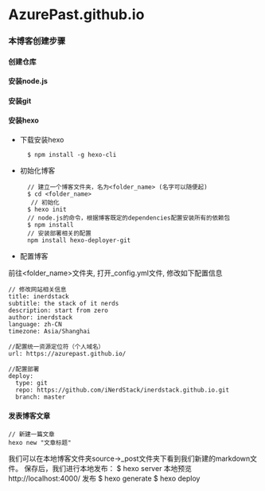 # AzurePast.github.io

### 本博客创建步骤

#### 创建仓库
#### 安装node.js
#### 安装git
#### 安装hexo
* 下载安装hexo

        $ npm install -g hexo-cli
    
* 初始化博客

        // 建立一个博客文件夹，名为<folder_name> (名字可以随便起)
        $ cd <folder_name>
         // 初始化
        $ hexo init
        // node.js的命令，根据博客既定的dependencies配置安装所有的依赖包
        $ npm install
        // 安装部署相关的配置
        npm install hexo-deployer-git
    
* 配置博客

前往<folder_name>文件夹, 打开_config.yml文件, 修改如下配置信息

    // 修改网站相关信息
    title: inerdstack
    subtitle: the stack of it nerds
    description: start from zero
    author: inerdstack
    language: zh-CN
    timezone: Asia/Shanghai
    
    //配置统一资源定位符（个人域名）
    url: https://azurepast.github.io/
    
    //配置部署
    deploy:
      type: git
      repo: https://github.com/iNerdStack/inerdstack.github.io.git
      branch: master
      
#### 发表博客文章

    // 新建一篇文章
    hexo new "文章标题"
    
我们可以在本地博客文件夹source->_post文件夹下看到我们新建的markdown文件。
保存后，我们进行本地发布：
                $ hexo server
本地预览
                http://localhost:4000/
发布
                $ hexo generate
                $ hexo deploy

